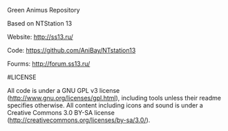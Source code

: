 Green Animus Repository

Based on NTStation 13 

Website: http://ss13.ru/

Code: https://github.com/AniBay/NTstation13

Fourms:  http://forum.ss13.ru/


#LICENSE

All code is under a GNU GPL v3 license (http://www.gnu.org/licenses/gpl.html),
including tools unless their readme specifies otherwise.
All content including icons and sound is under a Creative Commons 3.0 BY-SA
license (http://creativecommons.org/licenses/by-sa/3.0/).
